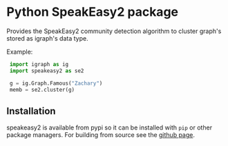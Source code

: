 # Python SpeakEasy2 package

Provides the SpeakEasy2 community detection algorithm to cluster graph's stored as igraph's data type.

Example:

```python
 import igraph as ig
 import speakeasy2 as se2

 g = ig.Graph.Famous("Zachary")
 memb = se2.cluster(g)
```

## Installation

speakeasy2 is available from pypi so it can be installed with `pip` or other package managers. For building from source see the [github page](https://github.com/DavidRConnell/igraph-SE2).
